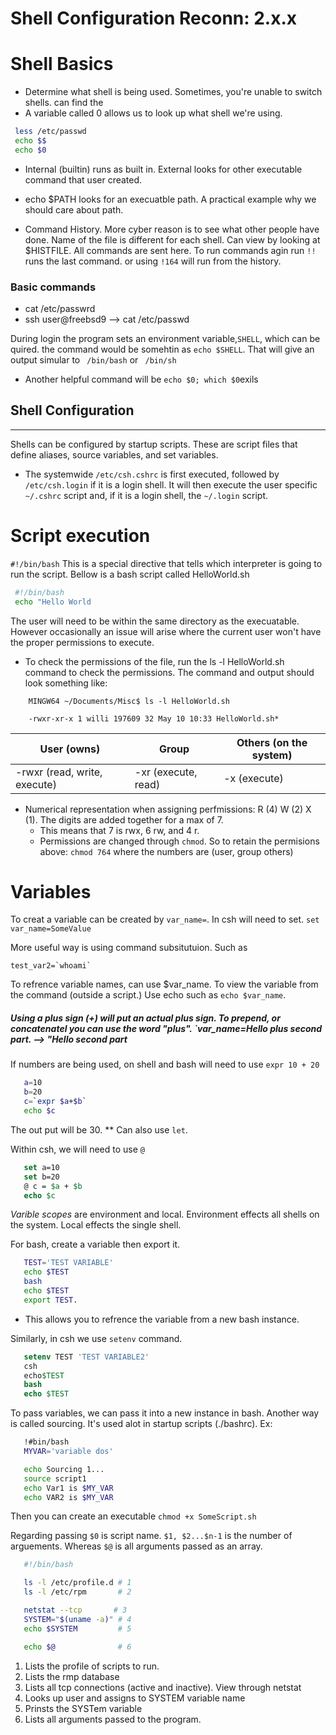 # Shell Configuration Reconn: 2.x.x
 
 # Shell Basics

- Determine what shell is being used. Sometimes, you're unable to switch shells. can find the 
- A variable called 0 allows us to look up what shell we're using. 
```  bash
 less /etc/passwd
 echo $$
 echo $0
```

- Internal (builtin) runs as built in. External looks for other executable command that user created. 
- echo $PATH looks for an execuatble path. A practical example why we should care about path.

- Command History. More cyber reason is to see what other people have done. Name of the file is different for each shell. Can view by looking at $HISTFILE. All commands are sent here. To run commands agin run ``` !! ``` runs the last command. or using ``` !164 ``` will run from the history. 
### Basic commands
- cat /etc/passwrd
- ssh user@freebsd9 --> cat /etc/passwd

During login the program sets an environment variable,``` SHELL ```, which can be quired. the command would be somehtin as ```echo $SHELL```. That will give an output simular to ``` /bin/bash``` or ``` /bin/sh```

  - Another helpful command will be ``` echo $0; which $0 ```exils 

## Shell Configuration
------

Shells can be configured by startup scripts. These are script files that define aliases, source variables, and set variables.

- The systemwide ```/etc/csh.cshrc``` is first executed, followed by ```/etc/csh.login``` if it is a login shell. It will then execute the user specific ```~/.cshrc``` script and, if it is a login shell, the ```~/.login``` script.

# Script execution

```#!/bin/bash``` This is a special directive that tells which interpreter is going to run the script. Bellow is a bash script called HelloWorld.sh

``` bash
 #!/bin/bash
 echo "Hello World
```
The user will need to be within the same directory as the execuatable. However occasionally an issue will arise where the current user won't have the proper permissions to execute.
- To check the permissions of the file, run the ls -l HelloWorld.sh command to check the permissions. The command and output should look something like: 

``` 
    MINGW64 ~/Documents/Misc$ ls -l HelloWorld.sh

    -rwxr-xr-x 1 willi 197609 32 May 10 10:33 HelloWorld.sh*
```
| User (owns) | Group | Others (on the system)|
| --- | --- | --- |
| -rwxr (read, write, execute) | -xr (execute, read) | -x (execute) |

  -  Numerical representation when assigning perfmissions: R (4) W (2) X (1). The digits are added together for a max of 7.
      - This means that 7 is rwx, 6 rw, and 4 r. 
      - Permissions are changed through `chmod`. So to retain the permisions above: `chmod 764` where the numbers are (user, group others)
      
# Variables

To creat a variable can be created by `var_name=`. In csh will need to set. `set var_name=SomeValue`

More useful way is using command subsitutuion. Such as 
```
test_var2=`whoami`
```

To refrence variable names, can use $var_name. To view the variable from the command (outside a script.) Use echo such as `echo $var_name`.

 ##### *Using a plus sign (+) will put an actual plus sign. To prepend, or concatenatel you can use the word "plus". `var_name=Hello plus second part. --> "Hello second part*

 If numbers are being used, on shell and bash will need to use `expr 10 + 20`
 ``` bash
    a=10
    b=20
    c=`expr $a+$b`
    echo $c
 ```
 The out put will be 30. ** Can also use `let`.

 Within csh, we will need to use `@`

 ``` csh
    set a=10
    set b=20
    @ c = $a + $b
    echo $c
 ```

 *Varible scopes* are environment and local. Environment effects all shells on the system. Local effects the single shell.

 For bash, create a variable then export it.

 ``` bash
    TEST='TEST VARIABLE'
    echo $TEST
    bash
    echo $TEST
    export TEST.
 ```
 - This allows you to refrence the variable from a new bash instance.
 
 Similarly, in csh we use `setenv` command.
 ``` csh
    setenv TEST 'TEST VARIABLE2'
    csh
    echo$TEST
    bash
    echo $TEST
 ```

 To pass variables, we can pass it into a new instance in bash. Another way is called sourcing. It's used alot in startup scripts (./bashrc).
 Ex:
 ``` bash
    !#bin/bash
    MYVAR='variable dos'

    echo Sourcing 1...
    source script1
    echo Var1 is $MY_VAR
    echo VAR2 is $MY_VAR
 ```
Then you can create an executable `chmod +x SomeScript.sh`

Regarding passing `$0` is script name. `$1, $2...$n-1` is the number of arguements. Whereas `$@` is all arguments passed as an array.

``` bash
   #!/bin/bash

   ls -l /etc/profile.d # 1
   ls -l /etc/rpm       # 2

   netstat --tcp       # 3
   SYSTEM="$(uname -a)" # 4
   echo $SYSTEM         # 5

   echo $@              # 6
```

 1. Lists the profile of scripts to run.
 2. Lists the rmp database
 3. Lists all tcp connections (active and inactive). View through netstat
 4. Looks up user and assigns to SYSTEM variable name
 5. Prinsts the SYSTem variable 
 6. Lists all arguments passed to the program. 
